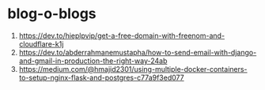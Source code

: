 # blog-o-blogs
1. https://dev.to/hieplpvip/get-a-free-domain-with-freenom-and-cloudflare-k1j
2. https://dev.to/abderrahmanemustapha/how-to-send-email-with-django-and-gmail-in-production-the-right-way-24ab
3. https://medium.com/@hmajid2301/using-multiple-docker-containers-to-setup-nginx-flask-and-postgres-c77a9f3ed077
